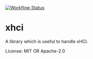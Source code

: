 [![Workflow Status](https://github.com/toku-sa-n/xhci/workflows/Rust/badge.svg)](https://github.com/toku-sa-n/xhci/actions?query=workflow%3A%22Rust%22)

# xhci

A library which is useful to handle xHCI.

License: MIT OR Apache-2.0
